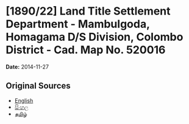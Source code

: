 # [1890/22] Land Title Settlement Department - Mambulgoda, Homagama D/S Division, Colombo District - Cad. Map No. 520016

**Date:** 2014-11-27

## Original Sources

- [English](https://documents.gov.lk/view/extra-gazettes/2014/11/1890-22_E.pdf)
- [සිංහල](https://documents.gov.lk/view/extra-gazettes/2014/11/1890-22_S.pdf)
- [தமிழ்](https://documents.gov.lk/view/extra-gazettes/2014/11/1890-22_T.pdf)
